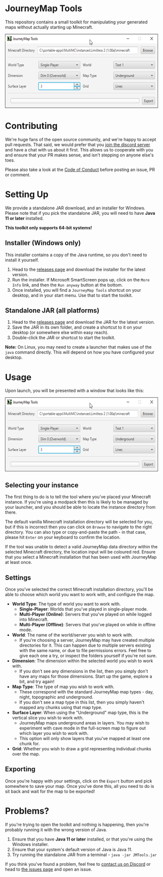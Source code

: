 # JourneyMap Tools

This repository contains a small toolkit for manipulating your generated maps without actually starting up Minecraft.


<p align="center">
  <img alt="Screenshot" width="586" height="243" src=".github/screenshot.png" />
</p>

# Contributing

We're huge fans of the open source community, and we're happy to accept pull requests. That said, we would prefer
that you [join the discord server](https://discord.gg/eP8gE69) and have a chat with us about it first. This allows
us to cooperate with you and ensure that your PR makes sense, and isn't stepping on anyone else's toes.

Please also take a look at the [Code of Conduct](CONDUCT.md) before posting an issue, PR or comment.

# Setting Up

We provide a standalone JAR download, and an installer for Windows. Please note that if you pick the standalone JAR, 
you will need to have **Java 11 or later** installed.

**This toolkit only supports 64-bit systems!**

## Installer (Windows only)

This installer contains a copy of the Java runtime, so you don't need to install it yourself.

1. Head to the [releases page](/releases) and download the installer for the latest version.
2. Run the installer. If Microsoft SmartScreen pops up, click on the `More Info` link, and then the
   `Run anyway` button at the bottom.
3. Once installed, you will find a `JourneyMap Tools` shortcut on your desktop, and in your start menu. Use that
   to start the toolkit.

## Standalone JAR (all platforms)

1. Head to the [releases page](/releases) and download the JAR for the latest version.
2. Save the JAR in its own folder, and create a shortcut to it on your desktop (or somewhere else within easy reach).
3. Double-click the JAR or shortcut to start the toolkit.

**Note:** On Linux, you may need to create a launcher that makes use of the `java` command directly. This will
depend on how you have configured your desktop.

# Usage

Upon launch, you will be presented with a window that looks like this:

<p align="center">
  <img alt="Screenshot" width="586" height="243" src=".github/screenshot.png" />
</p>

## Selecting your instance

The first thing to do is to tell the tool where you've placed your Minecraft instance. If you're using a modpack
then this is likely to be managed by your launcher, and you should be able to locate the instance directory from there.

The default vanilla Minecraft installation directory will be selected for you, but if this is incorrect then you can 
click on `Browse` to navigate to the right directory. You can also type or copy-and-paste the path - in that case, 
please hit `Enter` on your keyboard to confirm the location.

If the tool was unable to detect a valid JourneyMap data directory within the selected Minecraft directory, the
location input will be coloured red. Ensure that you select a Minecraft installation that has been used with
JourneyMap at least once.

## Settings

Once you've selected the correct Minecraft installation directory, you'll be able to choose which world you want
to work with, and configure the map.

* **World Type**: The type of world you want to work with.
    * **Single-Player**: Worlds that you've played in single-player mode.
    * **Multi-Player (Online)**: Servers that you've played on while logged into Minecraft.
    * **Multi-Player (Offline)**: Servers that you've played on while in offline mode.
* **World**: The name of the world/server you wish to work with.
    * If you're choosing a server, JourneyMap may have created multiple directories for it. This can happen due
      to multiple servers existing with the same name, or due to file permissions errors. Feel free to give each
      one a try, or inspect the folders yourself if you're not sure.
* **Dimension**: The dimension within the selected world you wish to work with.
    * If you don't see any dimensions in the list, then you simply don't have any maps for those dimensions. Start
      up the game, explore a bit, and try again!
* **Map Type**: The type of map you wish to work with.
    * These correspond with the standard JourneyMap map types - day, night, topographic and underground.
    * If you don't see a map type in this list, then you simply haven't mapped any chunks using that map type.
* **Surface Layer**: When using the "Underground" map type, this is the vertical slice you wish to work with.
    * JourneyMap maps underground areas in layers. You may wish to experiment with cave mode in the full-screen
      map to figure out which layer you wish to work with.
    * This option will only show layers that you've mapped at least one chunk for.
* **Grid**: Whether you wish to draw a grid representing individual chunks over the map. 

## Exporting

Once you're happy with your settings, click on the `Export` button and pick somewhere to save your map. Once you've
done this, all you need to do is sit back and wait for the map to be exported!

# Problems?

If you're trying to open the toolkit and nothing is happening, then you're probably running it with the wrong version
of Java.

1. Ensure that you have **Java 11 or later** installed, or that you're using the Windows installer.
2. Ensure that your system's default version of Java is Java 11.
3. Try running the standalone JAR from a terminal - `java -jar JMTools.jar`

If you think you've found a problem, feel free to [contact us on Discord](https://discord.gg/eP8gE69) or head
to [the issues page](/issues) and open an issue.
